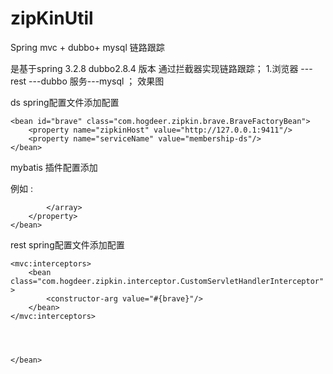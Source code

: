 # zipKinUtil
Spring mvc + dubbo+ mysql  链路跟踪

是基于spring 3.2.8 dubbo2.8.4 版本 通过拦截器实现链路跟踪；
1.浏览器 --- rest ---dubbo 服务---mysql ；
效果图





ds spring配置文件添加配置


	<bean id="brave" class="com.hogdeer.zipkin.brave.BraveFactoryBean">
		<property name="zipkinHost" value="http://127.0.0.1:9411"/>
		<property name="serviceName" value="membership-ds"/>
	</bean>


mybatis 插件配置添加

<bean class="com.hogdeer.zipkin.mybaits.MybaitsZipkinInterceptor">
	<property name="brave" ref="brave"/>
</bean>


例如 :
	<bean id="mybatisSqlSessionFactory" class="org.mybatis.spring.SqlSessionFactoryBean">
		<property name="dataSource" ref="dataSource" />
		<property name="configLocation" value="classpath:/config/sqlMapConfig.xml" />
		<!-- 自动扫描entity目录, 省掉Configuration.xml里的手工配置 -->
		<property name="typeAliasesPackage" value="com.cargopm.membership.dao.entity;com.cargopm.membership.dto" />
		<property name="plugins">
			<array>
				<bean class="com.hogdeer.zipkin.mybaits.MybaitsZipkinInterceptor">
					<property name="brave" ref="brave"/>
				</bean>

			</array>
		</property>
  	</bean>
  
  
  
  
  rest  spring配置文件添加配置
  
  
  <bean id="brave" class="com.hogdeer.zipkin.brave.BraveFactoryBean">
        <property name="zipkinHost" value="http://127.0.0.1:9411"/>
        <property name="serviceName" value="boss-rest"/>
    </bean>



    <mvc:interceptors>
        <bean  class="com.hogdeer.zipkin.interceptor.CustomServletHandlerInterceptor" >
            <constructor-arg value="#{brave}"/>
        </bean>
    </mvc:interceptors>

  
  
  
	</bean>
